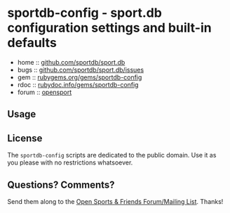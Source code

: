 # sportdb-config - sport.db configuration settings and built-in defaults


* home  :: [github.com/sportdb/sport.db](https://github.com/sportdb/sport.db)
* bugs  :: [github.com/sportdb/sport.db/issues](https://github.com/sportdb/sport.db/issues)
* gem   :: [rubygems.org/gems/sportdb-config](https://rubygems.org/gems/sportdb-config)
* rdoc  :: [rubydoc.info/gems/sportdb-config](http://rubydoc.info/gems/sportdb-config)
* forum :: [opensport](http://groups.google.com/group/opensport)


## Usage





## License

The `sportdb-config` scripts are dedicated to the public domain.
Use it as you please with no restrictions whatsoever.


## Questions? Comments?

Send them along to the
[Open Sports & Friends Forum/Mailing List](http://groups.google.com/group/opensport).
Thanks!
